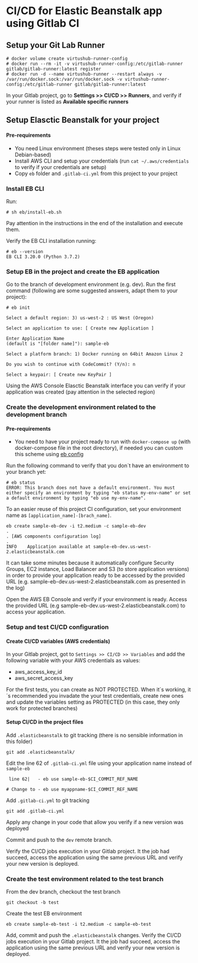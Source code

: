 # CI/CD for Elastic Beanstalk app using Gitlab CI

## Setup your Git Lab Runner

```
# docker volume create virtushub-runner-config
# docker run --rm -it -v virtushub-runner-config:/etc/gitlab-runner gitlab/gitlab-runner:latest register
# docker run -d --name virtushub-runner --restart always -v /var/run/docker.sock:/var/run/docker.sock -v virtushub-runner-config:/etc/gitlab-runner gitlab/gitlab-runner:latest
```
In your Gitlab project, go to **Settings >> CI/CD >> Runners**, and verify if your runner is listed as **Available specific runners**
## Setup Elasctic Beanstalk for your project

#### Pre-requirements
- You need Linux environment (theses steps were tested only in Linux Debian-based)
- Install AWS CLI and setup your credentials (run ```cat ~/.aws/credentials``` to verify if your credentials are setup)
- Copy ```eb``` folder and ```.gitlab-ci.yml``` from this project to your project

### Install EB CLI
Run:
```
# sh eb/install-eb.sh
```
Pay attention in the instructions in the end of the installation and execute them.

Verify the EB CLI installation running:
```
# eb --version
EB CLI 3.20.0 (Python 3.7.2)
```
### Setup EB in the project and create the EB application

Go to the branch of development environment (e.g. dev).
Run the first command (following are some suggested answers, adapt them to your project):
```
# eb init

Select a default region: 3) us-west-2 : US West (Oregon)

Select an application to use: [ Create new Application ]

Enter Application Name
(default is "[folder name]"): sample-eb

Select a platform branch: 1) Docker running on 64bit Amazon Linux 2

Do you wish to continue with CodeCommit? (Y/n): n

Select a keypair: [ Create new KeyPair ]
```

Using the AWS Console Elasctic Beanstalk interface you can verify if your application was created (pay attention in the selected region) 

### Create the development environment related to the development branch

#### Pre-requirements
- You need to have your project ready to run with ```docker-compose up``` (with docker-compose file in the root directory), if needed you can custom this scheme using [eb config](https://docs.aws.amazon.com/elasticbeanstalk/latest/dg/eb3-config.html)

Run the following command to verify that you don´t have an environment to your branch yet:
```
# eb status
ERROR: This branch does not have a default environment. You must either specify an environment by typing "eb status my-env-name" or set a default environment by typing "eb use my-env-name".
```
To an easier reuse of this project CI configuration, set your environment name as ```[application_name]-[brach_name]```.
```
eb create sample-eb-dev -i t2.medium -c sample-eb-dev
. 
. [AWS components configuration log]
.
INFO    Application available at sample-eb-dev.us-west-2.elasticbeanstalk.com
```
It can take some minutes because it automatically configure Security Groups, EC2 instance, Load Balancer and S3 (to store application versions) in order to provide your application ready to be accessed by the provided URL (e.g. sample-eb-dev.us-west-2.elasticbeanstalk.com as presented in the log)

Open the AWS EB Console and verify if your environment is ready. Access the provided URL (e.g sample-eb-dev.us-west-2.elasticbeanstalk.com) to access your application.

### Setup and test CI/CD configuration

#### Create CI/CD variables (AWS credentials)

In your Gitlab project, got to ```Settings >> CI/CD >> Variables``` and add the following variable with your AWS credentials as values:
- aws_access_key_id
- aws_secret_access_key

For the first tests, you can create as NOT PROTECTED.
When it´s working, it´s recommended you invadate the your test credentials, create new ones and update the variables setting as PROTECTED (in this case, they only work for protected branches)

#### Setup CI/CD in the project files

Add ```.elasticbeanstalk``` to git tracking (there is no sensible information in this folder)
```
git add .elasticbeanstalk/
```

Edit the line 62 of ```.gitlab-ci.yml``` file using your application name instead of ```sample-eb```

```
 line 62|   - eb use sample-eb-$CI_COMMIT_REF_NAME

# Change to - eb use myappname-$CI_COMMIT_REF_NAME
```

Add ```.gitlab-ci.yml``` to git tracking 
```
git add .gitlab-ci.yml
```
Apply any change in your code that allow you verify if a new version was deployed

Commit and push to the ```dev``` remote branch.

Verify the CI/CD jobs execution in your Gitlab project.
It the job had succeed, access the application using the same previous URL and verify your new version is deployed.

### Create the test environment related to the test branch

From the dev branch, checkout the test branch
```
git checkout -b test
```
Create the test EB environment
```
eb create sample-eb-test -i t2.medium -c sample-eb-test
```
Add, commit and push the ```.elasticbeanstalk``` changes.
Verify the CI/CD jobs execution in your Gitlab project.
It the job had succeed, access the application using the same previous URL and verify your new version is deployed.
